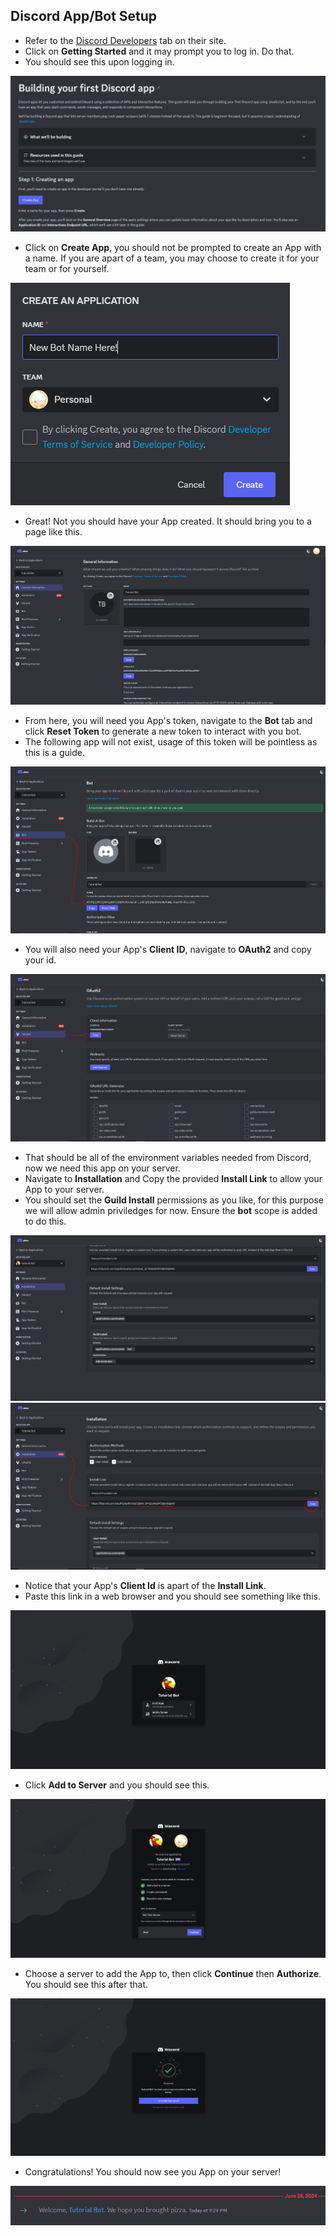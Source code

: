 ## Discord App/Bot Setup
* Refer to the [Discord Developers](https://discord.com/build/app-developers) tab on their site.
* Click on **Getting Started** and it may prompt you to log in. Do that.
* You should see this upon logging in.

![First App!](../imgs/tutorial/discord-dev.png)

* Click on **Create App**, you should not be prompted to create an App with a name. If you are apart of a team, you may choose to create it for your team or for yourself.

![App Create Modal](../imgs/tutorial/create-app.png)

* Great! Not you should have your App created. It should bring you to a page like this.

![Created App](../imgs/tutorial/created-app.png)

* From here, you will need you App's token, navigate to the **Bot** tab and click **Reset Token** to generate a new token to interact with you bot.
* The following app will not exist, usage of this token will be pointless as this is a guide.

![Token](../imgs/tutorial/token.png)

* You will also need your App's **Client ID**, navigate to **OAuth2** and copy your id.

![Client Id](../imgs/tutorial/client-id.png)

* That should be all of the environment variables needed from Discord, now we need this app on your server.
* Navigate to **Installation** and Copy the provided **Install Link** to allow your App to your server.
* You should set the **Guild Install** permissions as you like, for this purpose we will allow admin priviledges for now. Ensure the **bot** scope is added to do this.

![Scope](../imgs/tutorial/scope.png)
![Invite Link](../imgs/tutorial/invite.png)

* Notice that your App's **Client Id** is apart of the **Install Link**.
* Paste this link in a web browser and you should see something like this.

![Server Invite Initial](../imgs/tutorial/server-invite-1.png)

* Click **Add to Server** and you should see this.

![Server Invite Auth](../imgs/tutorial/server-invite-2-auth.png)

* Choose a server to add the App to, then click **Continue** then **Authorize**. You should see this after that.

![Invite Success](../imgs/tutorial/server-invite-3.png)

* Congratulations! You should now see you App on your server!

![Its Alive!](../imgs/tutorial/bot-in-server.png)